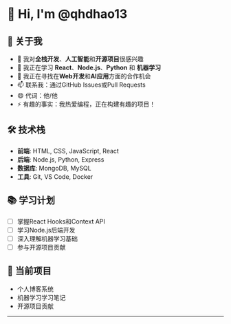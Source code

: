 # 👋 Hi, I'm @qhdhao13

## 🚀 关于我
- 👀 我对**全栈开发**、**人工智能**和**开源项目**很感兴趣
- 🌱 我正在学习 **React**、**Node.js**、**Python** 和 **机器学习**
- 💞️ 我正在寻找在**Web开发**和**AI应用**方面的合作机会
- 📫 联系我：通过GitHub Issues或Pull Requests
- 😄 代词：他/他
- ⚡ 有趣的事实：我热爱编程，正在构建有趣的项目！

## 🛠️ 技术栈
- **前端**: HTML, CSS, JavaScript, React
- **后端**: Node.js, Python, Express
- **数据库**: MongoDB, MySQL
- **工具**: Git, VS Code, Docker

## 📚 学习计划
- [ ] 掌握React Hooks和Context API
- [ ] 学习Node.js后端开发
- [ ] 深入理解机器学习基础
- [ ] 参与开源项目贡献

## 🎯 当前项目
- 个人博客系统
- 机器学习学习笔记
- 开源项目贡献

---

<!---
qhdhao13/qhdhao13 is a ✨ special ✨ repository because its `README.md` (this file) appears on your GitHub profile.
You can click the Preview link to take a look at your changes.
--->
